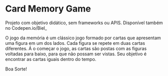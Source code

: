 # Card Memory Game

Projeto com objetivo didático, sem frameworks ou APIS.
Disponível também no Codepen.io/Biel_

O jogo da memória é um clássico jogo formado por cartas que apresentam uma figura em um dos lados. Cada figura se repete em duas cartas diferentes. Á o começar o jogo, as  cartas são postas com as figuras voltadas para baixo, para que não possam ser vistas.
Seu objetivo é encontrar as cartas iguais dentro do tempo.

Boa Sorte!
